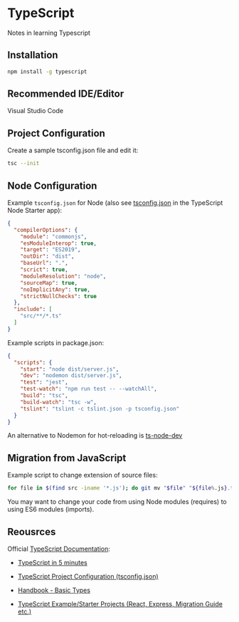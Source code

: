 # TypeScript

Notes in learning Typescript

## Installation

```sh
npm install -g typescript
```

## Recommended IDE/Editor

Visual Studio Code

## Project Configuration

Create a sample tsconfig.json file and edit it:

```sh
tsc --init
```

## Node Configuration

Example `tsconfig.json` for Node (also see [tsconfig.json](https://github.com/microsoft/TypeScript-Node-Starter/blob/master/tsconfig.json) in the TypeScript Node Starter app):

```json
{
  "compilerOptions": {
    "module": "commonjs",
    "esModuleInterop": true,
    "target": "ES2019",
    "outDir": "dist",
    "baseUrl": ".",
    "scrict": true,
    "moduleResolution": "node",
    "sourceMap": true,
    "noImplicitAny": true,
    "strictNullChecks": true
  },
  "include": [
    "src/**/*.ts"
  ]
}
```

Example scripts in package.json:

```json
{
  "scripts": {
    "start": "node dist/server.js",
    "dev": "nodemon dist/server.js",
    "test": "jest",
    "test-watch": "npm run test -- --watchAll",
    "build": "tsc",
    "build-watch": "tsc -w",
    "tslint": "tslint -c tslint.json -p tsconfig.json"
  }
}
```

An alternative to Nodemon for hot-reloading is [ts-node-dev](https://www.npmjs.com/package/ts-node-dev)

## Migration from JavaScript

Example script to change extension of source files:

```sh
for file in $(find src -iname '*.js'); do git mv "$file" "${file%.js}.ts"; done
```

You may want to change your code from using Node modules (requires) to using ES6 modules (imports).

## Reousrces

Official [TypeScript Documentation](https://www.typescriptlang.org/docs/home.html):

* [TypeScript in 5 minutes](https://www.typescriptlang.org/docs/handbook/typescript-in-5-minutes.html)
* [TypeScript Project Configuration (tsconfig.json)](https://www.typescriptlang.org/docs/handbook/tsconfig-json.html)
* [Handbook - Basic Types](https://www.typescriptlang.org/docs/handbook/basic-types.html)

* [TypeScript Example/Starter Projects (React, Express, Migration Guide etc.)](https://www.typescriptlang.org/Samples)
